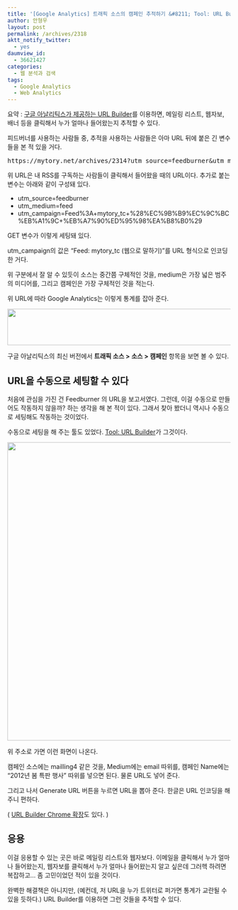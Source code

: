 ```yaml
---
title: '[Google Analytics] 트래픽 소스의 캠페인 추적하기 &#8211; Tool: URL Builder 사용하기'
author: 안형우
layout: post
permalink: /archives/2318
aktt_notify_twitter:
  - yes
daumview_id:
  - 36621427
categories:
  - 웹 분석과 검색
tags:
  - Google Analytics
  - Web Analytics
---
```

요약 : [구글 아날리틱스가 제공하는 URL Builder][1]를 이용하면, 메일링 리스트, 웹자보, 배너 등을 클릭해서 누가 얼마나 들어왔는지 추적할 수 있다.

피드버너를 사용하는 사람들 중, 추적을 사용하는 사람들은 아마 URL 뒤에 붙은 긴 변수들을 본 적 있을 거다.

<pre>https://mytory.net/archives/2314?utm_source=feedburner&utm_medium=feed&utm_campaign=Feed%3A+mytory_tc+%28%EC%9B%B9%EC%9C%BC%EB%A1%9C+%EB%A7%90%ED%95%98%EA%B8%B0%29</pre>

위 URL은 내 RSS를 구독하는 사람들이 클릭해서 들어왔을 때의 URL이다. 추가로 붙는 변수는 아래와 같이 구성돼 있다.

*   utm_source=feedburner
*   utm_medium=feed
*   utm\_campaign=Feed%3A+mytory\_tc+%28%EC%9B%B9%EC%9C%BC%EB%A1%9C+%EB%A7%90%ED%95%98%EA%B8%B0%29

GET 변수가 이렇게 세팅돼 있다.

utm\_campaign의 값은 &#8220;Feed: mytory\_tc (웹으로 말하기)&#8221;를 URL 형식으로 인코딩한 거다.

위 구분에서 잘 알 수 있듯이 소스는 중간쯤 구체적인 것을, medium은 가장 넓은 범주의 미디어를, 그리고 캠페인은 가장 구체적인 것을 적는다.

위 URL에 따라 Google Analytics는 이렇게 통계를 잡아 준다.

<img class="aligncenter" src="https://mytory.net/uploads/legacy/google-analytics-url-builder-1.jpg" alt="" width="645" height="82" />

구글 아날리틱스의 최신 버전에서 **트래픽 소스 > 소스 > 캠페인** 항목을 보면 볼 수 있다.

## URL을 수동으로 세팅할 수 있다

처음에 관심을 가진 건 Feedburner 의 URL을 보고서였다. 그런데, 이걸 수동으로 만들어도 작동하지 않을까? 하는 생각을 해 본 적이 있다. 그래서 찾아 봤더니 역시나 수동으로 세팅해도 작동하는 것이었다.

수동으로 세팅을 해 주는 툴도 있었다. [Tool: URL Builder][1]가 그것이다.

<img class="aligncenter" src="https://mytory.net/uploads/legacy/google-analytics-url-builder-2.jpg" alt="" width="676" height="673" />

위 주소로 가면 이런 화면이 나온다.

캠페인 소스에는 mailling4 같은 것을, Medium에는 email 따위를, 캠페인 Name에는 &#8220;2012년 봄 특판 행사&#8221; 따위를 넣으면 된다. 물론 URL도 넣어 준다.

그리고 나서 Generate URL 버튼을 누르면 URL을 뽑아 준다. 한글은 URL 인코딩을 해 주니 편하다.

( [URL Builder Chrome 확장][2]도 있다. )

## 응용

이걸 응용할 수 있는 곳은 바로 메일링 리스트와 웹자보다. 이메일을 클릭해서 누가 얼마나 들어왔는지, 웹자보를 클릭해서 누가 얼마나 들어왔는지 알고 싶은데 그러헥 하려면 복잡하고&#8230; 좀 고민이었던 적이 있을 것이다.

완벽한 해결책은 아니지만, (예컨데, 저 URL을 누가 트위터로 퍼가면 통계가 교란될 수 있을 듯하다.) URL Builder를 이용하면 그런 것들을 추적할 수 있다.

 [1]: http://support.google.com/googleanalytics/bin/answer.py?hl=en&answer=55578
 [2]: https://chrome.google.com/webstore/detail/gaidpiakchgkapdgbnoglpnbccdepnpk